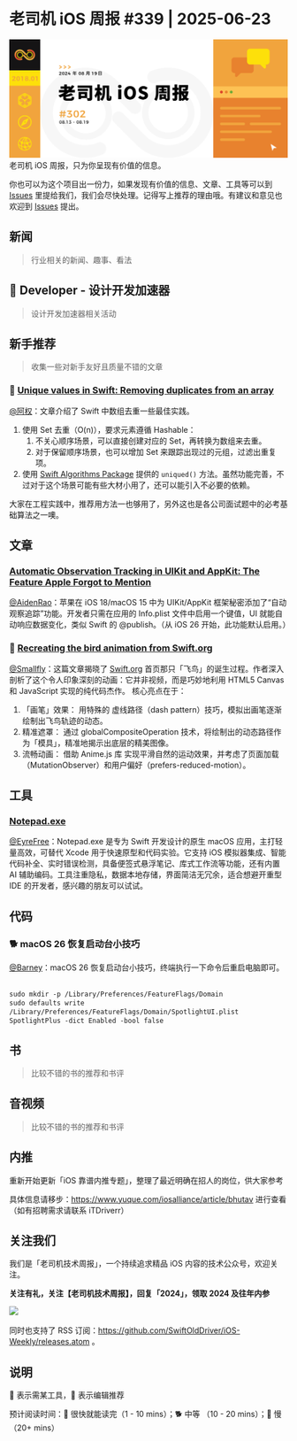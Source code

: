 # 老司机 iOS 周报 #339 | 2025-06-23

![ios-weekly](https://github.com/SwiftOldDriver/iOS-Weekly/blob/master/assets/weekly-header/302.jpg?raw=true)
老司机 iOS 周报，只为你呈现有价值的信息。

你也可以为这个项目出一份力，如果发现有价值的信息、文章、工具等可以到 [Issues](https://github.com/SwiftOldDriver/iOS-Weekly/issues) 里提给我们，我们会尽快处理。记得写上推荐的理由哦。有建议和意见也欢迎到 [Issues](https://github.com/SwiftOldDriver/iOS-Weekly/issues) 提出。

## 新闻

> 行业相关的新闻、趣事、看法

##  Developer - 设计开发加速器

> 设计开发加速器相关活动

## 新手推荐

> 收集一些对新手友好且质量不错的文章

### 🐎 [Unique values in Swift: Removing duplicates from an array](https://www.avanderlee.com/swift/unique-values-removing-duplicates-array/)

[@阿权](https://github.com/bqlin)：文章介绍了 Swift 中数组去重一些最佳实践。

1. 使用 Set 去重（O(n)），要求元素遵循 Hashable：
   1. 不关心顺序场景，可以直接创建对应的 Set，再转换为数组来去重。
   2. 对于保留顺序场景，也可以增加 Set 来跟踪出现过的元组，过滤出重复项。
2. 使用 [Swift Algorithms Package](https://github.com/apple/swift-algorithms) 提供的 `uniqued()` 方法。虽然功能完善，不过对于这个场景可能有些大材小用了，还可以能引入不必要的依赖。

大家在工程实践中，推荐用方法一也够用了，另外这也是各公司面试题中的必考基础算法之一噢。

## 文章

### [Automatic Observation Tracking in UIKit and AppKit: The Feature Apple Forgot to Mention](https://steipete.me/posts/2025/automatic-observation-tracking-uikit-appkit)

[@AidenRao](https://weibo.com/AidenRao)：苹果在 iOS 18/macOS 15 中为 UIKit/AppKit 框架秘密添加了“自动观察追踪”功能。开发者只需在应用的 Info.plist 文件中启用一个键值，UI 就能自动响应数据变化，类似 Swift 的 @publish。（从 iOS 26 开始，此功能默认启用。）

### 🐎 [Recreating the bird animation from Swift.org](https://alexwlchan.net/2025/swift-bird-animation/)
[@Smallfly](https://github.com/iostalks)：这篇文章揭晓了 [Swift.org](https://www.swift.org/) 首页那只「飞鸟」的诞生过程。作者深入剖析了这个令人印象深刻的动画：它并非视频，而是巧妙地利用 HTML5 Canvas 和 JavaScript 实现的纯代码杰作。
核心亮点在于：
1. 「画笔」​效果：​ 用特殊的 虚线路径（dash pattern）​ 技巧，模拟出画笔逐渐绘制出飞鸟轨迹的动态。
2. 精准遮罩：​ 通过 globalCompositeOperation 技术，将绘制出的动态路径作为「模具」，精准地揭示出底层的精美图像。
3. 流畅动画：​ 借助 Anime.js 库 实现平滑自然的运动效果，并考虑了页面加载（MutationObserver）和用户偏好（prefers-reduced-motion）。


## 工具



### [Notepad.exe](https://notepadexe.com/)

[@EyreFree](https://github.com/EyreFree)：Notepad.exe 是专为 Swift 开发设计的原生 macOS 应用，主打轻量高效，可替代 Xcode 用于快速原型和代码实验。它支持 iOS 模拟器集成、智能代码补全、实时错误检测，具备便签式悬浮笔记、库式工作流等功能，还有内置 AI 辅助编码。工具注重隐私，数据本地存储，界面简洁无冗余，适合想避开重型 IDE 的开发者，感兴趣的朋友可以试试。

## 代码

### 🐕 macOS 26 恢复启动台小技巧

[@Barney](https://github.com/BarneyZhaoooo)：macOS 26 恢复启动台小技巧，终端执行一下命令后重启电脑即可。

```

sudo mkdir -p /Library/Preferences/FeatureFlags/Domain
sudo defaults write /Library/Preferences/FeatureFlags/Domain/SpotlightUI.plist SpotlightPlus -dict Enabled -bool false

```

## 书

> 比较不错的书的推荐和书评

## 音视频

> 比较不错的书的推荐和书评

## 内推

重新开始更新「iOS 靠谱内推专题」，整理了最近明确在招人的岗位，供大家参考

具体信息请移步：https://www.yuque.com/iosalliance/article/bhutav 进行查看（如有招聘需求请联系 iTDriverr）

## 关注我们

我们是「老司机技术周报」，一个持续追求精品 iOS 内容的技术公众号，欢迎关注。

**关注有礼，关注【老司机技术周报】，回复「2024」，领取 2024 及往年内参**

![](https://github.com/SwiftOldDriver/iOS-Weekly/blob/master/assets/qrcode_for_wechat.jpg?raw=true)

同时也支持了 RSS 订阅：https://github.com/SwiftOldDriver/iOS-Weekly/releases.atom 。

## 说明

🚧 表示需某工具，🌟 表示编辑推荐

预计阅读时间：🐎 很快就能读完（1 - 10 mins）；🐕 中等 （10 - 20 mins）；🐢 慢（20+ mins）
